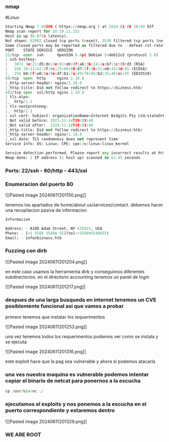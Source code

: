 ### nmap
#Linux
```python
Starting Nmap 7.94SVN ( https://nmap.org ) at 2024-01-08 20:49 EST
Nmap scan report for 10.10.11.252
Host is up (0.073s latency).
Not shown: 62002 closed tcp ports (reset), 3530 filtered tcp ports (no-response)
Some closed ports may be reported as filtered due to --defeat-rst-ratelimit
PORT    STATE SERVICE  VERSION
22/tcp  open  ssh      OpenSSH 8.4p1 Debian 5+deb11u3 (protocol 2.0)
| ssh-hostkey: 
|   3072 3e:21:d5:dc:2e:61:eb:8f:a6:3b:24:2a:b7:1c:05:d3 (RSA)
|   256 39:11:42:3f:0c:25:00:08:d7:2f:1b:51:e0:43:9d:85 (ECDSA)
|_  256 b0:6f:a0:0a:9e:df:b1:7a:49:78:86:b2:35:40:ec:95 (ED25519)
80/tcp  open  http     nginx 1.18.0
|_http-server-header: nginx/1.18.0
|_http-title: Did not follow redirect to https://bizness.htb/
443/tcp open  ssl/http nginx 1.18.0
| tls-alpn: 
|_  http/1.1
| tls-nextprotoneg: 
|_  http/1.1
| ssl-cert: Subject: organizationName=Internet Widgits Pty Ltd/stateOrProvinceName=Some-State/countryName=UK
| Not valid before: 2023-12-14T20:03:40
|_Not valid after:  2328-11-10T20:03:40
|_http-title: Did not follow redirect to https://bizness.htb/
|_http-server-header: nginx/1.18.0
|_ssl-date: TLS randomness does not represent time
Service Info: OS: Linux; CPE: cpe:/o:linux:linux_kernel

Service detection performed. Please report any incorrect results at https://nmap.org/submit/ .
Nmap done: 1 IP address (1 host up) scanned in 53.45 seconds
```

### Ports: 22/ssh - 80/http - 443/ssl

### Enumeracion del puerto 80

![[Pasted image 20240611201150.png]]

tenemos los apartados de home/about us/services/contact. debemos hacer una recopilacion pasiva de informacion
```python
Informacion

Address: - A108 Adam Street, NY 535022, USA
Phone: - [+1 5589 55488 55](tel:+155895548855)
Email: - info@bizness.htb
```
### Fuzzing con dirb

![[Pasted image 20240611201204.png]]

en este caso usamos la herramienta dirb y conseguimos diferentes subdirectorios. en el directorio accounting tenemos un panel de login

![[Pasted image 20240611201217.png]]
### despues de una larga busqueda en internet tenemos un CVE posiblemente funcional asi que vamos a probar 
primero tenemos que inetalar los requerimentos 

![[Pasted image 20240611201253.png]]

una vez tenemos todos los requerimentos podemos ver como se instala y se ejecuta

![[Pasted image 20240611201316.png]]

este exploit hace que la pag sea vulnerable y ahora si podemos atacarla

### una ves nuestra maquina es vulnerable podemos intentar copiar el binario de netcat para ponernos a la escucha
```python
cp /usr/bin/nc ./
```
### ejecutamos el exploits y nos ponemos a la escucha en el puerto correspondiente y estaremos dentro

![[Pasted image 20240611201329.png]]
### WE ARE ROOT
